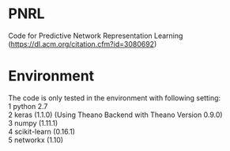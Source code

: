 # PNRL
Code for Predictive Network Representation Learning (https://dl.acm.org/citation.cfm?id=3080692)


# Environment
The code is only tested in the environment with following setting:  
  1 python 2.7  
  2 keras (1.1.0) (Using Theano Backend with Theano Version 0.9.0)  
  3 numpy (1.11.1)  
  4 scikit-learn (0.16.1)  
  5 networkx (1.10)  
  
